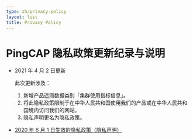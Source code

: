 ```yaml
---
type: zh/privacy-policy
layout: list
title: Privacy Policy
---
```


# PingCAP 隐私政策更新纪录与说明

- 2021 年 4 月 2 日更新

    此次更新涉及：

    1. 新增产品遥测数据类别「集群使用指标信息」。
    2. 将此隐私政策限制于在中华人民共和国使用我们的产品或在中华人民共和国境内访问我们的网站。
    3. 隐私声明更名为隐私政策。

- [2020 年 6 月 1 日生效的隐私政策（隐私声明）](/zh/privacy-policy/archive/20200601-20210401)
